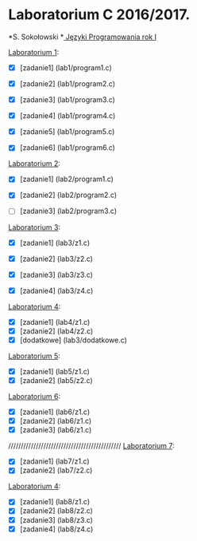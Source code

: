# Laboratorium C 2016/2017.

*S. Sokołowski
*[ Języki Programowania rok I ](http://sigma.ug.edu.pl/~stefan/Dydaktyka/JezProg/)

[Laboratorium 1](lab1):
* [x] [zadanie1] (lab1/program1.c)
* [x] [zadanie2] (lab1/program2.c)
* [x] [zadanie3] (lab1/program3.c)
* [x] [zadanie4] (lab1/program4.c)
* [x] [zadanie5] (lab1/program5.c)
* [x] [zadanie6] (lab1/program6.c)


[Laboratorium 2](lab2):
* [x] [zadanie1] (lab2/program1.c)
* [x] [zadanie2] (lab2/program2.c)
* [ ] [zadanie3] (lab2/program3.c)


[Laboratorium 3](lab3):
* [x] [zadanie1] (lab3/z1.c)
* [x] [zadanie2] (lab3/z2.c)
* [x] [zadanie3] (lab3/z3.c)
* [x] [zadanie4] (lab3/z4.c)


[Laboratorium 4](lab4):
* [x] [zadanie1] (lab4/z1.c)
* [x] [zadanie2] (lab4/z2.c)
* [x] [dodatkowe] (lab3/dodatkowe.c)

[Laboratorium 5](lab5):
* [x] [zadanie1] (lab5/z1.c)
* [x] [zadanie2] (lab5/z2.c)

[Laboratorium 6](lab6):
* [x] [zadanie1] (lab6/z1.c)
* [x] [zadanie2] (lab6/z1.c)
* [x] [zadanie3] (lab6/z1.c)

/////////////////////////////////////////////
[Laboratorium 7](lab7):
* [x] [zadanie1] (lab7/z1.c)
* [x] [zadanie2] (lab7/z2.c)

[Laboratorium 4](lab8):
* [x] [zadanie1] (lab8/z1.c)
* [x] [zadanie2] (lab8/z2.c)
* [x] [zadanie3] (lab8/z3.c)
* [x] [zadanie4] (lab8/z4.c)
